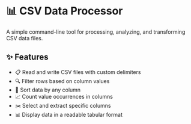 # 📊 CSV Data Processor

A simple command-line tool for processing, analyzing, and transforming CSV data files.

## ✨ Features

- 📋 Read and write CSV files with custom delimiters
- 🔍 Filter rows based on column values
- 🔀 Sort data by any column
- 📈 Count value occurrences in columns
- ✂️ Select and extract specific columns
- 📊 Display data in a readable tabular format
